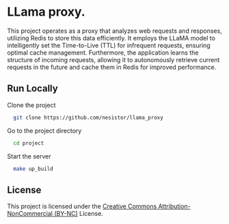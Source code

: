 
# LLama proxy.

This project operates as a proxy that analyzes web requests and responses, utilizing Redis to store this data efficiently. It employs the LLaMA model to intelligently set the Time-to-Live (TTL) for infrequent requests, ensuring optimal cache management. Furthermore, the application learns the structure of incoming requests, allowing it to autonomously retrieve current requests in the future and cache them in Redis for improved performance.

## Run Locally

Clone the project

```bash
  git clone https://github.com/nesistor/llama_proxy
```

Go to the project directory

```bash
  cd project
```

Start the server

```bash
  make up_build
```


## License

This project is licensed under the [Creative Commons Attribution-NonCommercial (BY-NC)](https://creativecommons.org/licenses/by-nc/4.0/) License.
